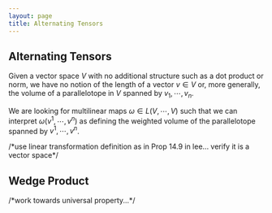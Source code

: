 ```yaml
---
layout: page
title: Alternating Tensors
---
```


## Alternating Tensors

Given a vector space $V$ with no additional structure such as a dot product or norm, we have no notion of the length of a vector $v \in V$ or, more generally, the volume of a parallelotope in $V$ spanned by $v_1, \cdots, v_n$.

We are looking for multilinear maps $\omega \in L(V, \cdots, V)$ such that we can interpret $\omega(v^1, \cdots, v^n)$ as defining the weighted volume of the parallelotope spanned by $v^1, \cdots, v^n$.

/\*use linear transformation definition as in Prop 14.9 in lee... verify it is a vector space\*/

## Wedge Product

/\*work towards universal property...\*/

